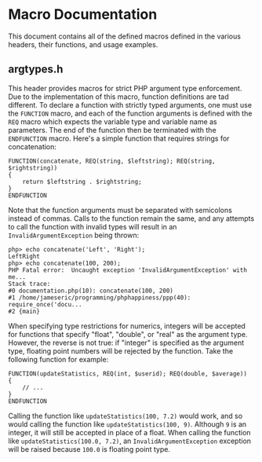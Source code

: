 Macro Documentation
===================

This document contains all of the defined macros defined in the various
headers, their functions, and usage examples.

argtypes.h
----------

This header provides macros for strict PHP argument type enforcement. Due to
the implementation of this macro, function definitions are tad different. To
declare a function with strictly typed arguments, one must use the `FUNCTION`
macro, and each of the function arguments is defined with the `REQ` macro which
expects the variable type and variable name as parameters. The end of the
function then be terminated with the `ENDFUNCTION` macro. Here's a simple
function that requires strings for concatenation:

    FUNCTION(concatenate, REQ(string, $leftstring); REQ(string, $rightstring))
    {
        return $leftstring . $rightstring;
    }
    ENDFUNCTION

Note that the function arguments must be separated with semicolons instead of
commas. Calls to the function remain the same, and any attempts to call the
function with invalid types will result in an `InvalidArgumentException` being
thrown:

    php> echo concatenate('Left', 'Right');
    LeftRight
    php> echo concatenate(100, 200);
    PHP Fatal error:  Uncaught exception 'InvalidArgumentException' with me...
    Stack trace:
    #0 documentation.php(10): concatenate(100, 200)
    #1 /home/jameseric/programming/phphappiness/ppp(40): require_once('docu...
    #2 {main}

When specifying type restrictions for numerics, integers will be accepted for
functions that specify "float", "double", or "real" as the argument type.
However, the reverse is not true: if "integer" is specified as the argument
type, floating point numbers will be rejected by the function. Take the
following function for example:

    FUNCTION(updateStatistics, REQ(int, $userid); REQ(double, $average))
    {
        // ...
    }
    ENDFUNCTION

Calling the function like `updateStatistics(100, 7.2)` would work, and so would
calling the function like `updateStatistics(100, 9)`. Although `9` is an
integer, it will still be accepted in place of a float. When calling the
function like `updateStatistics(100.0, 7.2)`, an `InvalidArgumentException`
exception will be raised because `100.0` is floating point type.
